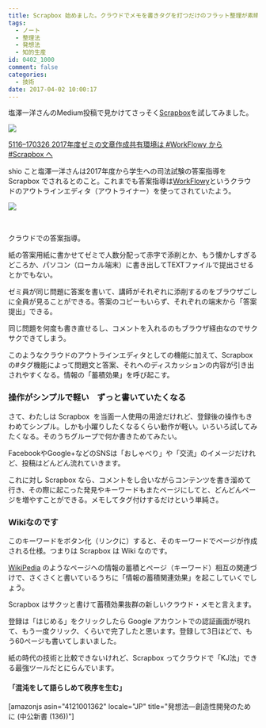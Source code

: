 ```yaml
---
title: Scrapbox 始めました。クラウドでメモを書きタグを打つだけのフラット整理が素晴らしすぎる。
tags:
  - ノート
  - 整理法
  - 発想法
  - 知的生産
id: 0402_1000
comment: false
categories:
  - 技術
date: 2017-04-02 10:00:17
---
```


塩澤一洋さんのMedium投稿で見かけてさっそく[Scrapbox](http://scrapbox.io/)を試してみました。<!--more-->

![](http://ogasawara.me/wp/wp-content/uploads/2017/04/b57a443bccbc74fb2bc524eb7f6c8b9c-700x561.jpg)

[5116–170326 2017年度ゼミの文章作成共有環境は #WorkFlowy から #Scrapbox へ](https://shiology.net/5116-170326-2017年度ゼミの文章作成共有環境は-workflowy-から-scrapbox-へ-494dd786bc1a)

shio こと塩澤一洋さんは2017年度から学生への司法試験の答案指導を Scrapbox でされるとのこと。これまでも答案指導は[WorkFlowy](https://workflowy.com)というクラウドのアウトラインエディタ（アウトライナー）を使ってされていたよう。

![](http://ogasawara.me/wp/wp-content/uploads/2017/04/WorkFlowy_-_Organize_your_brain_.jpg)

&nbsp;

クラウドでの答案指導。

紙の答案用紙に書かせてゼミで人数分配って赤字で添削とか、もう懐かしすぎるどころか、パソコン（ローカル端末）に書き出してTEXTファイルで提出させるとかでもない。

ゼミ員が同じ問題に答案を書いて、講師がそれぞれに添削するのをブラウザごしに全員が見ることができる。答案のコピーもいらず、それぞれの端末から「答案提出」できる。

同じ問題を何度も書き直せるし、コメントを入れるのもブラウザ経由なのでサクサクできてしまう。

このようなクラウドのアウトラインエディタとしての機能に加えて、Scrapbox の#タグ機能によって問題文と答案、それへのディスカッションの内容が引き出されやすくなる。情報の「蓄積効果」を呼び起こす。

### 操作がシンプルで軽い　ずっと書いていたくなる

さて、わたしは Scrapbox  を当面一人使用の用途だけれど、登録後の操作もきわめてシンプル。しかも小躍りしたくなるくらい動作が軽い。いろいろ試してみたくなる。そのうちグループで何か書きためてみたい。

FacebookやGoogle+などのSNSは「おしゃべり」や「交流」のイメージだけれど、投稿はどんどん流れていきます。

これに対し Scrapbox なら、コメントをし合いながらコンテンツを書き溜めて行き、その際に起こった発見やキーワードもまたページにしてと、どんどんページを増やすことができる。メモしてタグ付けするだけという単純さ。

### Wikiなのです

このキーワードをボタン化（リンクに）すると、そのキーワードでページが作成される仕様。つまりは Scrapbox は Wiki なのです。

[WikiPedia](https://ja.wikipedia.org/wiki/メインページ) のようなページへの情報の蓄積とページ（キーワード）相互の関連づけで、さくさくと書いているうちに「情報の蓄積関連効果」を起こしていくでしょう。

Scrapbox はサクッと書けて蓄積効果抜群の新しいクラウド・メモと言えます。

登録は「はじめる」をクリックしたら Google アカウントでの認証画面が現れて、もう一度クリック、くらいで完了したと思います。登録して3日ほどで、もう60ページも書いてしまいました。

紙の時代の技術と比較できないけれど、Scrapbox ってクラウドで「KJ法」できる最強ツールだとにらんでいます。

#### 「混沌をして語らしめて秩序を生む」

[amazonjs asin="4121001362" locale="JP" title="発想法―創造性開発のために (中公新書 (136))"]
